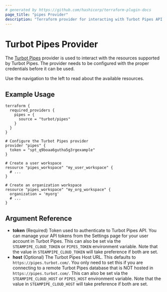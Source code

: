 ```yaml
---
# generated by https://github.com/hashicorp/terraform-plugin-docs
page_title: "pipes Provider"
description: "Terraform provider for interacting with Turbot Pipes API."
---
```


# Turbot Pipes Provider

<!-- Turbot Pipes provides a hosted platform for Steampipe, simplifying setup and operation, accelerating integration, and providing solutions for collaborating and sharing insights. -->

The [Turbot Pipes](https://pipes.turbot.com/) provider is used to interact
with the resources supported by Turbot Pipes.  The provider needs to be
configured with the proper credentials before it can be used.

Use the navigation to the left to read about the available resources.

## Example Usage

```hcl
terraform {
  required_providers {
    pipes = {
      source = "turbot/pipes"
    }
  }
}

# Configure the Turbot Pipes provider
provider "pipes" {
  token = "spt_q9boaa6gutha5g3rgexample"
}

# Create a user workspace
resource "pipes_workspace" "my_user_workspace" {
  # ...
}

# Create an organization workspace
resource "pipes_workspace" "my_org_workspace" {
  organization = 'myorg'
  # ...
}
```

## Argument Reference

- **token** (Required) Token used to authenticate to Turbot Pipes API. You can manage your API tokens from the Settings page for your user account in Turbot Pipes. This can also be set via the `STEAMPIPE_CLOUD_TOKEN` or `PIPES_TOKEN` environment variable. Note that the value in `STEAMPIPE_CLOUD_TOKEN` will take preference if both are set.
- **host** (Optional) The Turbot Pipes Host URL. This defaults to `https://pipes.turbot.com/`. You only need to set this if you are connecting to a remote Turbot Pipes database that is NOT hosted in `https://pipes.turbot.com/`. This can also be set via the `STEAMPIPE_CLOUD_HOST` or `PIPES_HOST` environment variable. Note that the value in `STEAMPIPE_CLOUD_HOST` will take preference if both are set.

